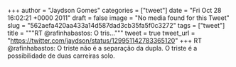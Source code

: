 
+++
author = "Jaydson Gomes"
categories = ["tweet"]
date = "Fri Oct 28 16:02:21 +0000 2011"
draft = false
image = "No media found for this Tweet"
slug = "562aefa420aa433a14d587dad3cb35fa5f0c3272"
tags = ["tweet"]
title = """RT @rafinhabastos: O tris..."""
tweet = true
tweet_url = "https://twitter.com/jaydson/status/129951142783365120"
+++
RT @rafinhabastos: O triste não é a separação da dupla. O triste é a possibilidade de duas carreiras solo.
